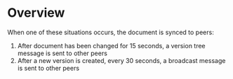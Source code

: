 # Overview
When one of these situations occurs, the document is synced to peers:
1. After document has been changed for 15 seconds, a version tree message is sent to other peers
2. After a new version is created, every 30 seconds, a broadcast message is sent to other peers